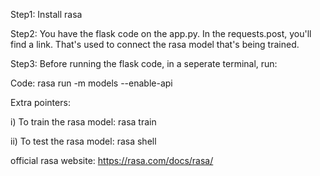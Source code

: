 Step1: Install rasa

Step2: You have the flask code on the app.py. In the requests.post, you'll find a link. That's used to connect the rasa model that's being trained.

Step3: Before running the flask code, in a seperate terminal, run:

Code: rasa run -m models --enable-api

Extra pointers:

i) To train the rasa model: rasa train

ii) To test the rasa model: rasa shell

official rasa website: https://rasa.com/docs/rasa/
